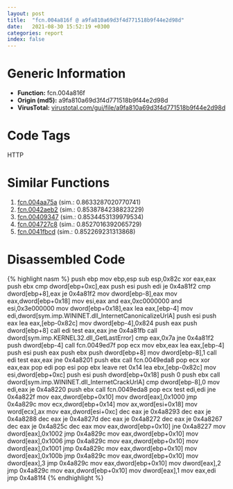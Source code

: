 ```yaml
---
layout: post
title:  "fcn.004a816f @ a9fa810a69d3f4d771518b9f44e2d98d"
date:   2021-08-30 15:52:19 +0300
categories: report
index: false
---
```


# Generic Information
- **Function:** fcn.004a816f
- **Origin (md5):** a9fa810a69d3f4d771518b9f44e2d98d
- **VirusTotal:** [virustotal.com/gui/file/a9fa810a69d3f4d771518b9f44e2d98d][virustotal_ref]

# Code Tags
<span class="tag" id="HTTP">HTTP</span>


# Similar Functions

1. [fcn.004aa75a][similar_1_ref] (sim.: 0.8633287020770741)
2. [fcn.0042aeb2][similar_2_ref] (sim.: 0.8538784238823229)
3. [fcn.00409347][similar_3_ref] (sim.: 0.8534453139979534)
4. [fcn.004727c8][similar_4_ref] (sim.: 0.8527016392065729)
5. [fcn.0041fbcd][similar_5_ref] (sim.: 0.852269231313868)


# Disassembled Code

{% highlight nasm %}
push ebp
mov ebp,esp
sub esp,0x82c
xor eax,eax
push ebx
cmp dword[ebp+0xc],eax
push esi
push edi
je 0x4a81f2
cmp dword[ebp+8],eax
je 0x4a81f2
mov dword[ebp-8],eax
mov eax,dword[ebp+0x18]
mov esi,eax
and eax,0xc0000000
and esi,0x3e000000
mov dword[ebp+0x18],eax
lea eax,[ebp-4]
mov edi,dword[sym.imp.WININET.dll_InternetCanonicalizeUrlA]
push esi
push eax
lea eax,[ebp-0x82c]
mov dword[ebp-4],0x824
push eax
push dword[ebp+8]
call edi
test eax,eax
jne 0x4a81fb
call dword[sym.imp.KERNEL32.dll_GetLastError]
cmp eax,0x7a
jne 0x4a81f2
push dword[ebp-4]
call fcn.0049ed7f
pop ecx
mov ebx,eax
lea eax,[ebp-4]
push esi
push eax
push ebx
push dword[ebp+8]
mov dword[ebp-8],1
call edi
test eax,eax
jne 0x4a8201
push ebx
call fcn.0049eda8
pop ecx
xor eax,eax
pop edi
pop esi
pop ebx
leave 
ret 0x14
lea ebx,[ebp-0x82c]
mov esi,dword[ebp+0xc]
push esi
push dword[ebp+0x18]
push 0
push ebx
call dword[sym.imp.WININET.dll_InternetCrackUrlA]
cmp dword[ebp-8],0
mov edi,eax
je 0x4a8220
push ebx
call fcn.0049eda8
pop ecx
test edi,edi
jne 0x4a822f
mov eax,dword[ebp+0x10]
mov dword[eax],0x1000
jmp 0x4a829c
mov ecx,dword[ebp+0x14]
mov ax,word[esi+0x18]
mov word[ecx],ax
mov eax,dword[esi+0xc]
dec eax
je 0x4a8293
dec eax
je 0x4a8288
dec eax
je 0x4a827d
dec eax
je 0x4a8272
dec eax
je 0x4a8267
dec eax
je 0x4a825c
dec eax
mov eax,dword[ebp+0x10]
jne 0x4a8227
mov dword[eax],0x1002
jmp 0x4a829c
mov eax,dword[ebp+0x10]
mov dword[eax],0x1006
jmp 0x4a829c
mov eax,dword[ebp+0x10]
mov dword[eax],0x1001
jmp 0x4a829c
mov eax,dword[ebp+0x10]
mov dword[eax],0x100b
jmp 0x4a829c
mov eax,dword[ebp+0x10]
mov dword[eax],3
jmp 0x4a829c
mov eax,dword[ebp+0x10]
mov dword[eax],2
jmp 0x4a829c
mov eax,dword[ebp+0x10]
mov dword[eax],1
mov eax,edi
jmp 0x4a81f4
{% endhighlight %}


[similar_1_ref]: /report/fcn.004aa75a@17d73cbafe6dd96dd6f2291fab06fbb5
[similar_2_ref]: /report/fcn.0042aeb2@fac4f0be03ac37bd8be7ef737cdcee10
[similar_3_ref]: /report/fcn.00409347@b3771987fba16f4fba07d1109ec72c76
[similar_4_ref]: /report/fcn.004727c8@4fe38de7c6c86a1bad209560fa052231
[similar_5_ref]: /report/fcn.0041fbcd@b3771987fba16f4fba07d1109ec72c76
[virustotal_ref]: https://www.virustotal.com/gui/file/a9fa810a69d3f4d771518b9f44e2d98d